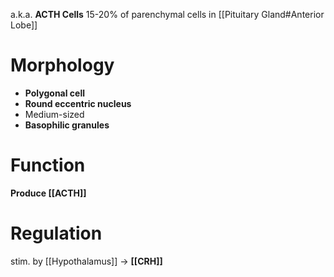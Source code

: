 a.k.a. **ACTH Cells**
15-20% of parenchymal cells in [[Pituitary Gland#Anterior Lobe]]

# Morphology
- **Polygonal cell**
- **Round eccentric nucleus**
- Medium-sized
- **Basophilic granules**

# Function
**Produce [[ACTH]]**

# Regulation
stim. by [[Hypothalamus]] → **[[CRH]]**

